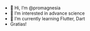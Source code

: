 - 👋 Hi, I’m @promagnesia
- 👀 I’m interested in advance science
- 🌱 I’m currently learning Flutter, Dart
- Gratias!
